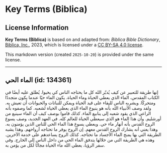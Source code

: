 # Key Terms (Biblica)

## License Information

**Key Terms (Biblica)** is based on and adapted from: _Biblica Bible Dictionary_, [Biblica, Inc.](https://www.biblica.com/), 2023, which is licensed under a [CC BY-SA 4.0 license](https://creativecommons.org/licenses/by-sa/4.0/legalcode.en).

This markdown version (created `2025-10-20`) is provided under the same license.



--------------------------------

## الماء الحي (id: 134361)

إنها طريقة للتعبير عن كيف يُدبّر الله كل ما يحتاجه الناس كي يحيوا. يُطلق عليه أيضًا في الكتاب المقدس، الماء الذي يعطي الحياة وماء الحياة. يكون الماء حيًا عندما يكون متجددًا ومتحركًا. ويشربه الناس للبقاء على قيد الحياة ويمكن للنباتات والحيوانات أن تعيش به. ولقد وصف الأنبياء الله بأنه هو ينبوع الماء الذي يعطي الحياة لشعبه. كما وصفوه بأنه الراعي الذي يقود شعبه إلى ينابيع الماء. كذلك قاموا بوصف كيف أن الماء سينبع من أورشليم. وأن هذا الماء هو الذي سيعطي الحياة للعالم كله. في العهد الجديد، وصف يسوع الروح القدس بأنه أنهار ماء حي. ويعطي يسوع هذا الماء الحي للناس الذين يؤمنون به. وهذا يعني أنه يشارك الروح القدس معهم. إن الروح يوفر ما تحتاجه أرواحهم. وهذا يشبه الطريقة التي بها يمنح الماء الأجساد ما تحتاجه. كذلك الروح يساعدهم على خدمة الآخرين. وهذه هي الطريقة التي من خلالها يتدفق الماء الحي من داخل الناس إلي الخارج. وفي سفر الرؤيا، يعطي الله ماء الحياة مجانًا لكل من يؤمن به.


